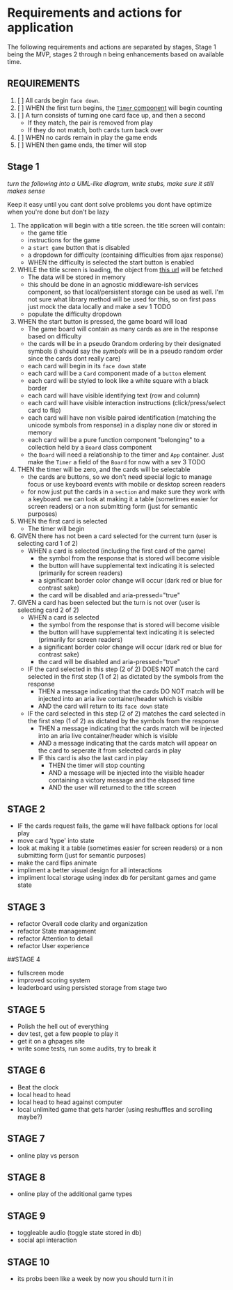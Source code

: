 # Requirements and actions for application

The following requirements and actions are separated by stages, Stage 1 being the MVP, stages 2 through n being enhancements based on available time.

## REQUIREMENTS

1. [ ] All cards begin `face down`.
1. [ ] WHEN the first turn begins, the [`Timer` component](../src/components/Timer/Timer.js) will begin counting
1. [ ] A turn consists of turning one card face up, and then a second
    - If they match, the pair is removed from play
    - If they do not match, both cards turn back over
1. [ ] WHEN no cards remain in play the game ends
1. [ ] WHEN then game ends, the timer will stop

## Stage 1

*turn the following into a UML-like diagram, write stubs, make sure it still makes sense*

Keep it easy until you cant
dont solve problems you dont have
optimize when you're done but don't be lazy

1. The application will begin with a title screen. the title screen will contain:
    - the game title
    - instructions for the game
    - a `start game` button that is disabled
    - a dropdown for difficulty (containing difficulties from ajax response)
    - WHEN the difficulty is selected the start button is enabled
1. WHILE the title screen is loading, the object from [this url](https://web-code-test-dot-nyt-games-prd.appspot.com/cards.json) will be fetched
    - The data will be stored in memory
    - this should be done in an agnostic middleware-ish services component, so that local/persistent storage can be used as well. I'm not sure what library method will be used for this, so on first pass just mock the data locally and make a sev 1 TODO
    - populate the difficulty dropdown
1. WHEN the start button is pressed, the game board will load
    - The game board will contain as many cards as are in the response based on difficulty
    - the cards will be in a pseudo 0random ordering by their designated symbols (i should say the _symbols_ will be in a pseudo random order since the cards dont really care)
    - each card will begin in its ``face down`` state
    - each card will be a `Card` component made of a `button` element
    - each card will be styled to look like a white square with a black border
    - each card will have visible identifying text (row and column)
    - each card will have visible interaction instructions (click/press/select card to flip)
    - each card will have non visible paired identification (matching the unicode symbols from response) in a display none div or stored in memory
    - each card will be a pure function component "belonging" to a collection held by a `Board` class component
    - the `Board` will need a relationship to the timer and `App` container. Just make the `Timer` a field of the `Board` for now with a sev 3 TODO
1. THEN the timer will be zero, and the cards will be selectable
    - the cards are buttons, so we don't need special logic to manage focus or use keyboard events with mobile or desktop screen readers
    - for now just put the cards in a `section` and make sure they work with a keyboard. we can look at making it a table (sometimes easier for screen readers) or a non submitting form (just for semantic purposes)
1. WHEN the first card is selected
    - The timer will begin
1. GIVEN there has not been a card selected for the current turn (user is selecting card 1 of 2)
    - WHEN a card is selected (including the first card of the game)
        - the symbol from the response that is stored will become visible
        - the button will have supplemental text indicating it is selected (primarily for screen readers)
        - a significant border color change will occur (dark red or blue for contrast sake)
        - the card will be disabled and aria-pressed="true"
1. GIVEN a card has been selected but the turn is not over (user is selecting card 2 of 2)
    - WHEN a card is selected
        - the symbol from the response that is stored will become visible
        - the button will have supplemental text indicating it is selected (primarily for screen readers)
        - a significant border color change will occur (dark red or blue for contrast sake)
        - the card will be disabled and aria-pressed="true"
    - IF the card selected in this step (2 of 2) DOES NOT match the card selected in the first step (1 of 2) as dictated by the symbols from the response
        - THEN a message indicating that the cards DO NOT match will be injected into an aria live container/header which is visible
        - AND the card will return to its `face down` state
    - IF the card selected in this step (2 of 2) matches the card selected in the first step (1 of 2) as dictated by the symbols from the response
        - THEN a message indicating that the cards match will be injected into an aria live container/header which is visible
        - AND a message indicating that the cards match will appear on the card to seperate it from selected cards in play
        - IF this card is also the last card in play
            - THEN the timer will stop counting
            - AND a message will be injected into the visible header containing a victory message and the elapsed time
            - AND the user will returned to the title screen


## STAGE 2
- IF the cards request fails, the game will have fallback options for local play
- move card 'type' into state
- look at making it a table (sometimes easier for screen readers) or a non submitting form (just for semantic purposes)
- make the card flips animate
- impliment a better visual design for all interactions
- impliment local storage using index db for persitant games and game state

## STAGE 3
- refactor Overall code clarity and organization
- refactor State management
- refactor Attention to detail
- refactor User experience

##STAGE 4
- fullscreen mode
- improved scoring system
- leaderboard using persisted storage from stage two

## STAGE 5
- Polish the hell out of everything
- dev test, get a few people to play it
- get it on a ghpages site
- write some tests, run some audits, try to break it

## STAGE 6
- Beat the clock
- local head to head
- local head to head against computer
- local unlimited game that gets harder (using reshuffles and scrolling maybe?)

## STAGE 7
- online play vs person

## STAGE 8
- online play of the additional game types

## STAGE 9
- toggleable audio (toggle state stored in db)
- social api interaction

## STAGE 10
- its probs been like a week by now you should turn it in
